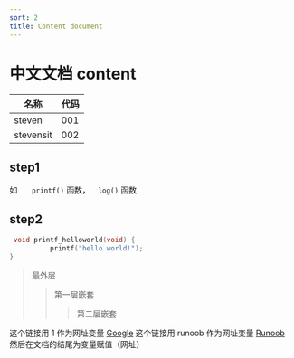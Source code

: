 ```yaml
---
sort: 2
title: Content document
---
```


# 中文文档 content

 | 名称       | 代码        |
 |------      |------       |
 | steven    | 001         |
 | stevensit    | 002         |


## step1

  如 `	printf()` 函数，`	log()` 函数


## step2

```c
 void printf_helloworld(void) {
          printf("hello world!");
}
```
> 最外层
> > 第一层嵌套
> > > 第二层嵌套

这个链接用 1 作为网址变量 [Google][1]
这个链接用 runoob 作为网址变量 [Runoob][runoob]
然后在文档的结尾为变量赋值（网址）

  [1]: http://www.google.com/
  [runoob]: http://www.runoob.com/



